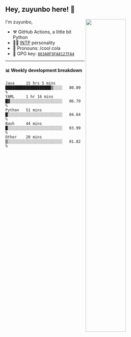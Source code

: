 

## Hey, zuyunbo here! :wave: 
[<img align="right" width="50%" src="https://github-readme-stats.vercel.app/api?username=zuyunbo&theme=dark&show_icons=true">](https://metrics.lecoq.io/ouuan?template=classic)

I'm zuyunbo,

-   :hammer_and_pick: GitHub Actions, a little bit Python
-   :man_scientist: [INTP](https://www.16personalities.com/profiles/3302586f07ca3) personality
-   :man: Pronouns: /cool cola
-   :key: GPG key: [`863A0F9FA8127FA4`](https://github.com/zuyunbo.gpg)

---


#### :bar_chart: Weekly development breakdown
<!--START_SECTION:waka-->
```text
Java     15 hrs 5 mins   ████████████████████▒░░░░   80.89 % 
YAML     1 hr 16 mins    █▓░░░░░░░░░░░░░░░░░░░░░░░   06.79 % 
Python   51 mins         █░░░░░░░░░░░░░░░░░░░░░░░░   04.64 % 
Bash     44 mins         █░░░░░░░░░░░░░░░░░░░░░░░░   03.99 % 
Other    20 mins         ▒░░░░░░░░░░░░░░░░░░░░░░░░   01.82 % 
```
<!--END_SECTION:waka-->

